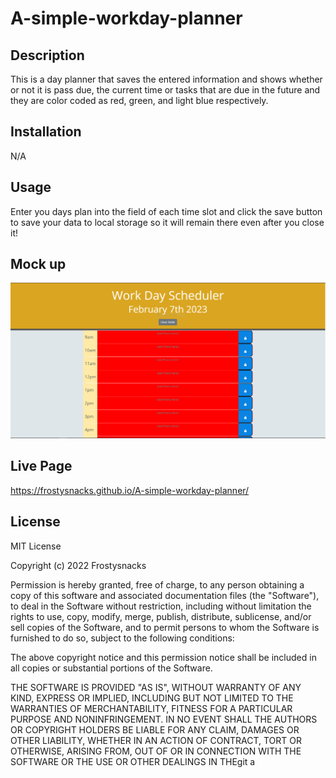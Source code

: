 # A-simple-workday-planner


## Description

This is a day planner that saves the entered information and shows whether or not it is pass due, the current time or tasks that are due in the future and they are color coded as red, green, and light blue respectively.

## Installation
N/A

## Usage

Enter you days plan into the field of each time slot and click the save button to save your data to local storage so it will remain there even after you close it!

## Mock up

![alt text](https://github.com/Frostysnacks/A-simple-workday-planner/blob/main/mock.PNG)

## Live Page
https://frostysnacks.github.io/A-simple-workday-planner/

## License


MIT License

Copyright (c) 2022 Frostysnacks

Permission is hereby granted, free of charge, to any person obtaining a copy
of this software and associated documentation files (the "Software"), to deal
in the Software without restriction, including without limitation the rights
to use, copy, modify, merge, publish, distribute, sublicense, and/or sell
copies of the Software, and to permit persons to whom the Software is
furnished to do so, subject to the following conditions:

The above copyright notice and this permission notice shall be included in all
copies or substantial portions of the Software.

THE SOFTWARE IS PROVIDED "AS IS", WITHOUT WARRANTY OF ANY KIND, EXPRESS OR
IMPLIED, INCLUDING BUT NOT LIMITED TO THE WARRANTIES OF MERCHANTABILITY,
FITNESS FOR A PARTICULAR PURPOSE AND NONINFRINGEMENT. IN NO EVENT SHALL THE
AUTHORS OR COPYRIGHT HOLDERS BE LIABLE FOR ANY CLAIM, DAMAGES OR OTHER
LIABILITY, WHETHER IN AN ACTION OF CONTRACT, TORT OR OTHERWISE, ARISING FROM,
OUT OF OR IN CONNECTION WITH THE SOFTWARE OR THE USE OR OTHER DEALINGS IN THEgit a
